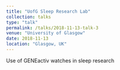```yaml
---
title: "UofG Sleep Research Lab"
collection: talks
type: "talk"
permalink: /talks/2018-11-13-talk-3
venue: "University of Glasgow"
date: 2018-11-13
location: "Glasgow, UK"
---
```


Use of GENEactiv watches in sleep research
